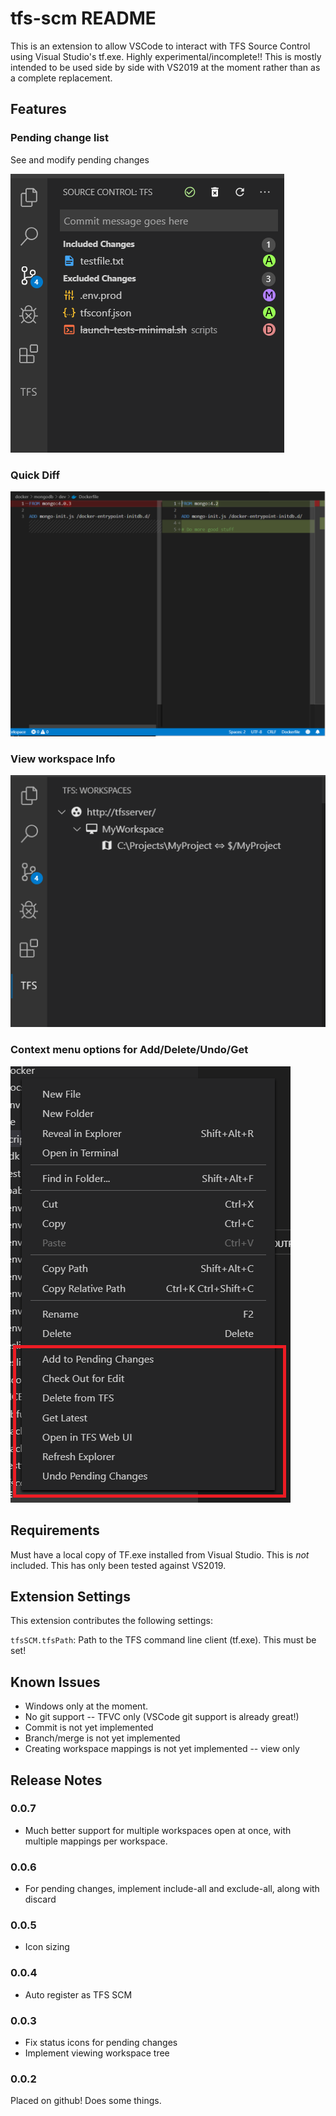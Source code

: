 # tfs-scm README

This is an extension to allow VSCode to interact with TFS Source Control using Visual Studio's tf.exe. Highly experimental/incomplete!! This is mostly intended to be used side by side with VS2019 at the moment rather than as a complete replacement.

## Features

### Pending change list

See and modify pending changes

![Pending Changes Example](docs/pending-changes.png)

### Quick Diff

![Diff Example](docs/diff.png)

### View workspace Info

![Workspace Mapping Example](docs/workspace-mapping.png)

### Context menu options for Add/Delete/Undo/Get

![Context Menu Example](docs/context-menu.png)


## Requirements

Must have a local copy of TF.exe installed from Visual Studio. This is _not_ included. This has only been tested against VS2019.

## Extension Settings

This extension contributes the following settings:

`tfsSCM.tfsPath`: Path to the TFS command line client (tf.exe). This must be set!

## Known Issues

* Windows only at the moment.
* No git support -- TFVC only (VSCode git support is already great!)
* Commit is not yet implemented
* Branch/merge is not yet implemented
* Creating workspace mappings is not yet implemented -- view only

## Release Notes
### 0.0.7
* Much better support for multiple workspaces open at once, with multiple mappings per workspace.

### 0.0.6
* For pending changes, implement include-all and exclude-all, along with discard

### 0.0.5
* Icon sizing

### 0.0.4
* Auto register as TFS SCM

### 0.0.3

* Fix status icons for pending changes
* Implement viewing workspace tree

### 0.0.2

Placed on github! Does some things.
